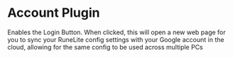 # Account Plugin

Enables the Login Button. When clicked, this will open a new web page for you to sync your RuneLite config settings with your Google account in the cloud, allowing for the same config to be used across multiple PCs